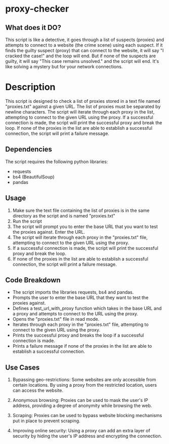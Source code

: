 # proxy-checker
## What does it DO?
This script is like a detective, it goes through a list of suspects (proxies) and attempts to connect to a website (the crime scene) using each suspect. If it finds the guilty suspect (proxy) that can connect to the website, it will say "I cracked the case!" and the loop will end. But if none of the suspects are guilty, it will say "This case remains unsolved." and the script will end. It's like solving a mystery but for your network connections.


# Description

This script is designed to check a list of proxies stored in a text file named "proxies.txt" against a given URL. The list of proxies must be separated by newline characters. The script will iterate through each proxy in the list, attempting to connect to the given URL using the proxy. If a successful connection is made, the script will print the successful proxy and break the loop. If none of the proxies in the list are able to establish a successful connection, the script will print a failure message.

## Dependencies

The script requires the following python libraries:

- requests
- bs4 (BeautifulSoup)
- pandas

## Usage

1. Make sure the text file containing the list of proxies is in the same directory as the script and is named "proxies.txt"
2. Run the script 
3. The script will prompt you to enter the base URL that you want to test the proxies against. Enter the URL.
4. The script will iterate through each proxy in the "proxies.txt" file, attempting to connect to the given URL using the proxy.
5. If a successful connection is made, the script will print the successful proxy and break the loop. 
6. If none of the proxies in the list are able to establish a successful connection, the script will print a failure message.

## Code Breakdown
- The script imports the libraries requests, bs4 and pandas.
- Prompts the user to enter the base URL that they want to test the proxies against.
- Defines a test_url_with_proxy function which takes in the base URL and a proxy and attempts to connect to the URL using the proxy.
- Opens the "proxies.txt" file in read mode.
- Iterates through each proxy in the "proxies.txt" file, attempting to connect to the given URL using the proxy.
- Prints the successful proxy and breaks the loop if a successful connection is made.
- Prints a failure message if none of the proxies in the list are able to establish a successful connection.
## Use Cases

1. Bypassing geo-restrictions: Some websites are only accessible from certain locations. By using a proxy from the restricted location, users can access the website.

2. Anonymous browsing: Proxies can be used to mask the user's IP address, providing a degree of anonymity while browsing the web.

3. Scraping: Proxies can be used to bypass website blocking mechanisms put in place to prevent scraping.

4. Improving online security: Using a proxy can add an extra layer of security by hiding the user's IP address and encrypting the connection.
